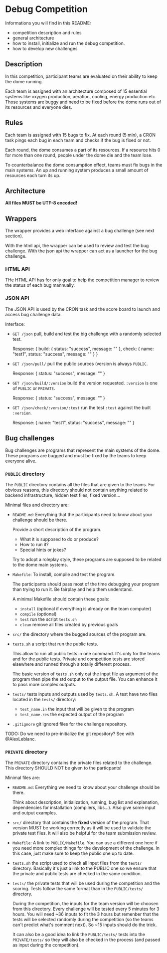 # Debug Competition

Informations you will find in this README:
* competition description and rules
* general architecture
* how to install, initialize and run the debug competition.
* how to develop new challenges

## Description

In this competition, participant teams are evaluated on their ability to keep the
dome running.

Each team is assigned with an architecture composed of 15 essential systems like
oxygen production, aeration, cooling, energy production etc.
Those systems are buggy and need to be fixed before the dome runs out of its resources
and everyone dies.

## Rules

Each team is assigned with 15 bugs to fix.
At each round (5 min), a CRON task pings each bug in each team and checks if the
bug is fixed or not.

Each round, the dome consumes a part of its resources.
If a resource hits 0 for more than one round, people under the dome die and the team lose.

To counterbalance the dome consumption effect, teams must fix bugs in the main systems.
An up and running system produces a small amount of resources each turn its up.

## Architecture

**All files MUST be UTF-8 encoded!**

## Wrappers

The wrapper provides a web interface against a bug challenge (see next section).

With the html api, the wrapper can be used to review and test the bug challenge.
With the json api the wrapper can act as a launcher for the bug challenge.

### HTML API

THe HTML API has for only goal to help the competition manager to review the status
of each bug mannually.

### JSON API

The JSON API is used by the CRON task and the score board to launch and access
bug challenge data.

Interface:

* `GET /json` pull, build and test the big challenge with a randomly selected test.

	Response:
		{
			build: {
				status: "success",
				message: ""
			},
			check: {
				name: "test1",
				status: "success",
				message: ""
			}
		}

* `GET /json/pull/` pull the public sources (version is always `PUBLIC`.

	Response:
		{
			status: "success",
			message: ""
		}

* `GET /json/build/:version` build the version requested.
	`:version` is one of `PUBLIC` or `PRIVATE`.

	Response:
		{
			status: "success",
			message: ""
		}

* `GET /json/check/:version/:test` run the test `:test` against the built `:version`.

	Response:
		{
			name: "test1",
			status: "success",
			message: ""
		}

## Bug challenges

Bug challenges are programs that represent the main systems of the dome.
These programs are bugged and must be fixed by the teams to keep everyone alive.

### `PUBLIC` directory

The `PUBLIC` directory contains all the files that are given to the teams.
For obvious reasons, this directory should not contain anything related to backend
infrastructure, hidden test files, fixed version...

Minimal files and directory are:

* `README.md`: Everything that the participants need to know about your challenge should be there.

  Provide a short description of the program.
  * What it is supposed to do or produce?
  * How to run it?
  * Special hints or jokes?

  Try to adopt a roleplay style, these programs are supposed to be related to the
  dome main systems.

* `Makefile`: To install, compile and test the program.

  The participants should pass most of the time debugging your program than trying
  to run it.
  Be fairplay and help them understand.

  A minimal Makefile should contain these goals:
  * `install` (optional if everything is already on the team computer)
  * `compile` (optional)
  *	`test` run the script `tests.sh`
  * `clean` remove all files created by previous goals

* `src/` the directory where the bugged sources of the program are.

* `tests.sh` a script that run the public tests.

  This allow to run all public tests in one command. It's only for the teams and
  for the public tests. Private and competition tests are stored elsewhere and runned
  through a totally different process.

  The basic version of `tests.sh` only cat the input file as argument of the program
  then pipe the std output to the output file.
  You can enhance it to pass more complex outputs.

* `tests/` tests inputs and outputs used by `tests.sh`.
  A test have two files located in the `tests/` directory:
  * `test_name.in` the input that will be given to the program
  * `test_name.res` the expected output of the program

* `.gitignore` git ignored files for the challenge repository.

TODO: Do we need to pre-initialize the git repository? See with @AlexLeblanc.

### `PRIVATE` directory

The `PRIVATE` directory contains the private files related to the challenge.
This directory SHOULD NOT be given to the particpants!

Minimal files are:

* `README.md`: Everything we need to know about your challenge should be there.

  Think about description, initialization, running, bug list and explanation,
  dependencies for installation (compilers, libs...).
  Also give some input and output examples.

* `src/` directory that contains the **fixed** version of the program.
  That version MUST be working correctly as it will be used to validate the
  private test files.
  It will also be helpful for the team submission review.

* `Makefile`: A link to `PUBLIC/Makefile`.
  You can use a different one here if you need more complex things for the
  development of the challenge.
  In this case, just make sure to keep the public one up to date.

* `tests.sh` the script used to check all input files from the `tests/` directory.
  Basically it's just a link to the PUBLIC one so we ensure that the private and public
  tests are checked in the same condition.

* `tests/` the private tests that will be used during the competition and the
  scoring. Tests follow the same format than in the `PUBLIC/tests/` directory.

  During the competition, the inputs for the team version will be choosen from
  this directory. Every challenge will be tested every 5 minutes for 3 hours.
  You will need ~36 inputs to fit the 3 hours but remenber that the tests will
  be selected randomly during the competition (so the teams can't predict what's
  comment next). So ~15 inputs should do the trick.

  It can also be a good idea to link the `PUBLIC/tests/` tests into the
  `PRIVATE/tests/` so they will also be checked in the process (and passed as
  input during the competition).

